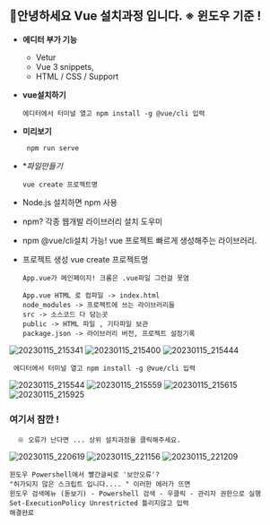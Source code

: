 ## 🙌안녕하세요 Vue 설치과정 입니다. ※ 윈도우 기준 !

 - **에디터 부가 기능**
      - Vetur
      - Vue 3 snippets,
      - HTML / CSS / Support

- **vue설치하기**

      에디터에서 터미널 열고 npm install -g @vue/cli 입력

 - **미리보기**

        npm run serve

 - **파일만들기*

       vue create 프로젝트명
       
- Node.js 설치하면 npm 사용
- npm? 각종 웹개발 라이브러리 설치 도우미
- npm @vue/cli설치 가능! vue 프로젝트 빠르게 생성해주는 라이브러리.
- 프로젝트 생성 vue create 프로젝트명

      App.vue가 메인페이지! 크롬은 .vue파일 그런걸 못염 

      App.vue HTML 로 컴파일 -> index.html
      node_modules -> 프로젝트에 쓰는 라이브러리들
      src -> 소스코드 다 담는곳
      public -> HTML 파일 , 기타파일 보관
      package.json -> 라이브러리 버전, 프로젝트 설정기록

![20230115_215341](https://user-images.githubusercontent.com/110442250/212542850-ff63827c-9610-4069-8ede-b4666cae30e3.jpg)
![20230115_215400](https://user-images.githubusercontent.com/110442250/212542852-b98ce2f9-ce10-4af7-b82a-dccb70c637f7.jpg)
![20230115_215444](https://user-images.githubusercontent.com/110442250/212542853-71555775-748d-4207-8baf-479cfd438942.jpg)

     에디터에서 터미널 열고 npm install -g @vue/cli 입력

![20230115_215544](https://user-images.githubusercontent.com/110442250/212542854-bfd48407-4e1b-45bf-b2f3-8f2baa2ac38e.jpg)
![20230115_215559](https://user-images.githubusercontent.com/110442250/212543158-47ead5ba-c452-4bff-a31c-cad457f784ad.jpg)
![20230115_215615](https://user-images.githubusercontent.com/110442250/212543162-2af23954-3535-46ab-980b-ddf85c8242cc.jpg)
![20230115_215925](https://user-images.githubusercontent.com/110442250/212543163-1552b818-bc94-4f0b-82e0-40f0f805a39d.jpg)

### 여기서 잠깐 ! 

      ※ 오류가 난다면 ... 상위 설치과정을 클릭해주세요.
      


![20230115_220619](https://user-images.githubusercontent.com/110442250/212543222-8ffd3421-868a-4504-9bcf-63b981d6a504.jpg)
![20230115_221156](https://user-images.githubusercontent.com/110442250/212543225-ec0f757b-f725-4db3-8fd1-592a245e6e15.jpg)
![20230115_221209](https://user-images.githubusercontent.com/110442250/212543228-0f363210-7cae-4ce9-bf97-9787bf11ce77.jpg)


```
윈도우 Powershell에서 빨간글씨로 '보안오류'?
"허가되지 않은 스크립트 입니다.... " 이러한 에러가 뜨면
윈도우 검색메뉴 (돋보기) - Powershell 검색 - 우클릭 - 관리자 권한으로 실행
Set-ExecutionPolicy Unrestricted 틀리지않고 입력
해결완료
```













